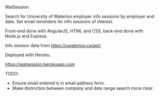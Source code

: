WatSession

Search for University of Waterloo employer info sessions by employer and date. Set email reminders for info sessions of interest. 

Front-end done with AngularJS, HTML and CSS, back-end done with Node.js and Express.

Info session data from https://uwaterloo.ca/api/

Deployed with Heroku.

https://watsession.herokuapp.com

TODO:
* Ensure email entered is in email address form.
* Make distinction between company and date range search more clear.
